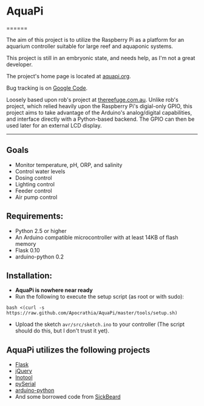 # AquaPi
======

The aim of this project is to utilize the Raspberry Pi as a platform for an aquarium controller suitable for large reef and aquaponic systems.

This project is still in an embryonic state, and needs help, as I'm not a great developer.

The project's home page is located at [aquapi.org][aquapi.org].

Bug tracking is on [Google Code][googleissues].

Loosely based upon rob's project at [thereefuge.com.au][reefuge]. Unlike rob's project, which relied heavily upon the Raspberry Pi's digial-only GPIO, this project aims to take advantage of the Arduino's analog/digital capabilities, and interface directly with a Python-based backend. The GPIO can then be used later for an external LCD display.

------

## Goals
  * Monitor temperature, pH, ORP, and salinity
  * Control water levels
  * Dosing control
  * Lighting control
  * Feeder control
  * Air pump control

## Requirements:
  * Python 2.5 or higher
  * An Arduino compatible microcontroller with at least 14KB of flash memory
  * Flask 0.10
  * arduino-python 0.2

## Installation:
  * **AquaPi is nowhere near ready**
  * Run the following to execute the setup script (as root or with sudo): 
   ```
   bash <(curl -s https://raw.github.com/Apocrathia/AquaPi/master/tools/setup.sh)
   ```	
  * Upload the sketch `avr/src/sketch.ino` to your controller (The script should do this, but I don't trust it yet).

## AquaPi utilizes the following projects
  * [Flask][flask]
  * [jQuery][jquery]
  * [Inotool][inotool]
  * [pySerial][pyserial]
  * [arduino-python][arduinoapi]
  * And some borrowed code from [SickBeard][sickbeard]

[aquapi.org]: http://aquapi.org
[reefuge]: http://www.thereefuge.com.au/threads/raspberry-pi-tank-monitor-project.3475
[sickbeard]: http://sickbeard.com
[flask]: http://flask.pocoo.org/
[inotool]: http://inotool.org
[jquery]: http://jquery.com
[pyserial]: http://pyserial.sourceforge.net/
[arduinoapi]: https://github.com/thearn/Python-Arduino-Command-API
[buildarduino]: http://playground.arduino.cc/BuildArduino/Py
[googleissues]: http://code.google.com/p/aquapi/issues/list
[googlenewissue]: http://code.google.com/p/aquapi/issues/entry
